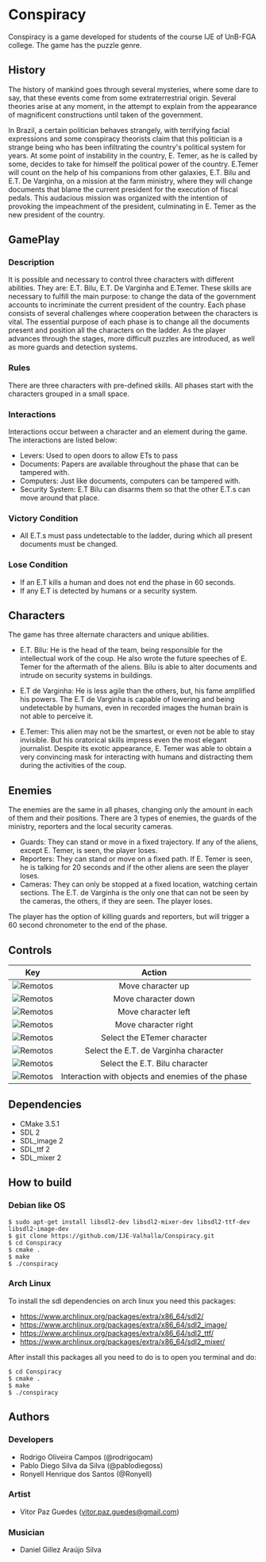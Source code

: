 # Conspiracy

Conspiracy is a game developed for students of the course IJE of UnB-FGA college. The game has the puzzle genre.

## History

The history of mankind goes through several mysteries, where some dare to say, that these events come from some extraterrestrial origin. Several theories arise at any moment, in the attempt to explain from the appearance of magnificent constructions until taken of the government.

In Brazil, a certain politician behaves strangely, with terrifying facial expressions and some conspiracy theorists claim that this politician is a strange being who has been infiltrating the country's political system for years. At some point of instability in the country, E. Temer, as he is called by some, decides to take for himself the political power of the country. E.Temer will count on the help of his companions from other galaxies, E.T. Bilu and E.T. De Varginha, on a mission at the farm ministry, where they will change documents that blame the current president for the execution of fiscal pedals. This audacious mission was organized with the intention of provoking the impeachment of the president, culminating in E. Temer as the new president of the country.

## GamePlay
### Description
It is possible and necessary to control three characters with different abilities. They are: E.T. Bilu, E.T. De Varginha and E.Temer. These skills are necessary to fulfill the main purpose: to change the data of the government accounts to incriminate the current president of the country. Each phase consists of several challenges where cooperation between the characters is vital. The essential purpose of each phase is to change all the documents present and position all the characters on the ladder. As the player advances through the stages, more difficult puzzles are introduced, as well as more guards and detection systems.

### Rules

There are three characters with pre-defined skills. All phases start with the characters grouped in a small space.

### Interactions

Interactions occur between a character and an element during the game. The interactions are listed below:

* Levers: Used to open doors to allow ETs to pass
* Documents: Papers are available throughout the phase that can be tampered with.
* Computers: Just like documents, computers can be tampered with.
* Security System: E.T Bilu can disarms them so that the other E.T.s can move around that place.

### Victory Condition

* All E.T.s must pass undetectable to the ladder, during which all present documents must be changed.

### Lose Condition
* If an E.T kills a human and does not end the phase in 60 seconds.
* If any E.T is detected by humans or a security system.

## Characters
The game has three alternate characters and unique abilities.

* E.T. Bilu: He is the head of the team, being responsible for the intellectual work of the coup. He also wrote the future speeches of E. Temer for the aftermath of the aliens. Bilu is able to alter documents and intrude on security systems in buildings.

* E.T de Varginha: He is less agile than the others, but, his fame amplified his powers. The E.T de Varginha is capable of lowering and being undetectable by humans, even in recorded images the human brain is not able to perceive it.

* E.Temer: This alien may not be the smartest, or even not be able to stay invisible. But his oratorical skills impress even the most elegant journalist. Despite its exotic appearance, E. Temer was able to obtain a very convincing mask for interacting with humans and distracting them during the activities of the coup.

## Enemies

The enemies are the same in all phases, changing only the amount in each of them and their positions. There are 3 types of enemies, the guards of the ministry, reporters and the local security cameras.

* Guards: They can stand or move in a fixed trajectory. If any of the aliens, except E. Temer, is seen, the player loses.
* Reporters: They can stand or move on a fixed path. If E. Temer is seen, he is talking for 20 seconds and if the other aliens are seen the player loses.
* Cameras: They can only be stopped at a fixed location, watching certain sections. The E.T. de Varginha is the only one that can not be seen by the cameras, the others, if they are seen. The player loses.

The player has the option of killing guards and reporters, but will trigger a 60 second chronometer to the end of the phase.

## Controls

| Key | Action |
|:-----:|:----:|
|![Remotos](https://raw.githubusercontent.com/wiki/IJE-Valhalla/Conspiracy/image/key_up.png)|Move character up|
|![Remotos](https://raw.githubusercontent.com/wiki/IJE-Valhalla/Conspiracy/image/key_down.png)|Move character down|
|![Remotos](https://raw.githubusercontent.com/wiki/IJE-Valhalla/Conspiracy/image/key_left.png)|Move character left|
|![Remotos](https://raw.githubusercontent.com/wiki/IJE-Valhalla/Conspiracy/image/key_right.png)|Move character right|
|![Remotos](https://raw.githubusercontent.com/wiki/IJE-Valhalla/Conspiracy/image/key_one.png)|Select the ETemer character|
|![Remotos](https://raw.githubusercontent.com/wiki/IJE-Valhalla/Conspiracy/image/key_two.png)|Select the E.T. de Varginha character|
|![Remotos](https://raw.githubusercontent.com/wiki/IJE-Valhalla/Conspiracy/image/key_three.png)|Select the E.T. Bilu character|
|![Remotos](https://raw.githubusercontent.com/wiki/IJE-Valhalla/Conspiracy/image/key_space.png)|Interaction with objects and enemies of the phase|

## Dependencies

- CMake 3.5.1
- SDL 2
- SDL\_image 2
- SDL\_ttf 2
- SDL\_mixer 2

## How to build

### Debian like OS
```
$ sudo apt-get install libsdl2-dev libsdl2-mixer-dev libsdl2-ttf-dev libsdl2-image-dev 
$ git clone https://github.com/IJE-Valhalla/Conspiracy.git
$ cd Conspiracy
$ cmake .
$ make
$ ./conspiracy
```

### Arch Linux
To install the sdl dependencies on arch linux you need this
packages:

- https://www.archlinux.org/packages/extra/x86_64/sdl2/
- https://www.archlinux.org/packages/extra/x86_64/sdl2_image/
- https://www.archlinux.org/packages/extra/x86_64/sdl2_ttf/
- https://www.archlinux.org/packages/extra/x86_64/sdl2_mixer/

After install this packages all you need to do is to open you
terminal and do:
```
$ cd Conspiracy
$ cmake .
$ make
$ ./conspiracy
```


## Authors

### Developers
- Rodrigo Oliveira Campos (@rodrigocam)
- Pablo Diego Silva da Silva (@pablodiegoss)
- Ronyell Henrique dos Santos (@Ronyell)

### Artist
 - Vitor Paz Guedes (vitor.paz.guedes@gmail.com)

### Musician
 - Daniel Gillez Araújo Silva
